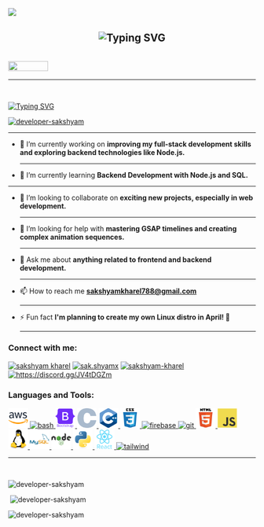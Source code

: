 <img src="file:///home/sakshyam/Downloads/git-wrapped-developer-sakshyam.png">


<h2 align="center">
  <img src="https://readme-typing-svg.herokuapp.com?font=poppins+Code&pause=1000&color=32CD32&center=true&vCenter=true&width=435&lines=Welcome+to+my+profile" alt="Typing SVG" />
</h2>

<br>
<img width="40%" height="20%" src="https://media.giphy.com/media/0lGd2OXXHe4tFhb7Wh/giphy.gif?cid=ecf05e47anjtqi0hs72m7xglsy8wg7ri7vk0l0e8m8kdzc88&ep=v1_gifs_search&rid=giphy.gif&ct=g">
<hr>
<br>

[![Typing SVG](https://readme-typing-svg.demolab.com?font=poppins&weight=500&duration=4999&pause=1003&color=24F71A&background=000000DC&center=true&width=435&lines=Hello+World%2C+Iam+Sakshyam+Kharel;A+passionate+frontend+developer)](https://git.io/typing-svg)
<br>




<p align="left"> <a href="https://github.com/ryo-ma/github-profile-trophy"><img src="https://github-profile-trophy.vercel.app/?username=developer-sakshyam" alt="developer-sakshyam" /></a> </p>
<hr>

- 🔭 I’m currently working on **improving my full-stack development skills and exploring backend technologies like Node.js.**
  <hr>

- 🌱 I’m currently learning **Backend Development with Node.js and SQL.**
 <hr>

- 👯 I’m looking to collaborate on **exciting new projects, especially in web development.**
  <hr>

- 🤝 I’m looking for help with **mastering GSAP timelines and creating complex animation sequences.**
  <hr>

- 💬 Ask me about **anything related to frontend and backend development.**
  <hr>

- 📫 How to reach me **sakshyamkharel788@gmail.com**
  <hr>

- ⚡ Fun fact **I'm planning to create my own Linux distro in April! 🚀**
  <hr>

<h3 align="left">Connect with me:</h3>

<p align="left">
<a href="https://linkedin.com/in/sakshyam kharel" target="blank"><img align="center" src="https://raw.githubusercontent.com/rahuldkjain/github-profile-readme-generator/master/src/images/icons/Social/linked-in-alt.svg" alt="sakshyam kharel" height="30" width="40" /></a>
<a href="https://instagram.com/sak.shyamx" target="blank"><img align="center" src="https://raw.githubusercontent.com/rahuldkjain/github-profile-readme-generator/master/src/images/icons/Social/instagram.svg" alt="sak.shyamx" height="30" width="40" /></a>
<a href="https://www.leetcode.com/sakshyam-kharel" target="blank"><img align="center" src="https://raw.githubusercontent.com/rahuldkjain/github-profile-readme-generator/master/src/images/icons/Social/leet-code.svg" alt="sakshyam-kharel" height="30" width="40" /></a>
<a href="https://discord.gg/https://discord.gg/JV4tDGZm" target="blank"><img align="center" src="https://raw.githubusercontent.com/rahuldkjain/github-profile-readme-generator/master/src/images/icons/Social/discord.svg" alt="https://discord.gg/JV4tDGZm" height="30" width="40" /></a>
</p>

<h3 align="left">Languages and Tools:</h3>
<p align="left"> <a href="https://aws.amazon.com" target="_blank" rel="noreferrer"> <img src="https://raw.githubusercontent.com/devicons/devicon/master/icons/amazonwebservices/amazonwebservices-original-wordmark.svg" alt="aws" width="40" height="40"/> </a> <a href="https://www.gnu.org/software/bash/" target="_blank" rel="noreferrer"> <img src="https://www.vectorlogo.zone/logos/gnu_bash/gnu_bash-icon.svg" alt="bash" width="40" height="40"/> </a> <a href="https://getbootstrap.com" target="_blank" rel="noreferrer"> <img src="https://raw.githubusercontent.com/devicons/devicon/master/icons/bootstrap/bootstrap-plain-wordmark.svg" alt="bootstrap" width="40" height="40"/> </a> <a href="https://www.cprogramming.com/" target="_blank" rel="noreferrer"> <img src="https://raw.githubusercontent.com/devicons/devicon/master/icons/c/c-original.svg" alt="c" width="40" height="40"/> </a> <a href="https://www.w3schools.com/cpp/" target="_blank" rel="noreferrer"> <img src="https://raw.githubusercontent.com/devicons/devicon/master/icons/cplusplus/cplusplus-original.svg" alt="cplusplus" width="40" height="40"/> </a> <a href="https://www.w3schools.com/css/" target="_blank" rel="noreferrer"> <img src="https://raw.githubusercontent.com/devicons/devicon/master/icons/css3/css3-original-wordmark.svg" alt="css3" width="40" height="40"/> </a> <a href="https://firebase.google.com/" target="_blank" rel="noreferrer"> <img src="https://www.vectorlogo.zone/logos/firebase/firebase-icon.svg" alt="firebase" width="40" height="40"/> </a> <a href="https://git-scm.com/" target="_blank" rel="noreferrer"> <img src="https://www.vectorlogo.zone/logos/git-scm/git-scm-icon.svg" alt="git" width="40" height="40"/> </a> <a href="https://www.w3.org/html/" target="_blank" rel="noreferrer"> <img src="https://raw.githubusercontent.com/devicons/devicon/master/icons/html5/html5-original-wordmark.svg" alt="html5" width="40" height="40"/> </a> <a href="https://developer.mozilla.org/en-US/docs/Web/JavaScript" target="_blank" rel="noreferrer"> <img src="https://raw.githubusercontent.com/devicons/devicon/master/icons/javascript/javascript-original.svg" alt="javascript" width="40" height="40"/> </a> <a href="https://www.linux.org/" target="_blank" rel="noreferrer"> <img src="https://raw.githubusercontent.com/devicons/devicon/master/icons/linux/linux-original.svg" alt="linux" width="40" height="40"/> </a> <a href="https://www.mysql.com/" target="_blank" rel="noreferrer"> <img src="https://raw.githubusercontent.com/devicons/devicon/master/icons/mysql/mysql-original-wordmark.svg" alt="mysql" width="40" height="40"/> </a> <a href="https://nodejs.org" target="_blank" rel="noreferrer"> <img src="https://raw.githubusercontent.com/devicons/devicon/master/icons/nodejs/nodejs-original-wordmark.svg" alt="nodejs" width="40" height="40"/> </a> <a href="https://www.python.org" target="_blank" rel="noreferrer"> <img src="https://raw.githubusercontent.com/devicons/devicon/master/icons/python/python-original.svg" alt="python" width="40" height="40"/> </a> <a href="https://reactjs.org/" target="_blank" rel="noreferrer"> <img src="https://raw.githubusercontent.com/devicons/devicon/master/icons/react/react-original-wordmark.svg" alt="react" width="40" height="40"/> </a> <a href="https://tailwindcss.com/" target="_blank" rel="noreferrer"> <img src="https://www.vectorlogo.zone/logos/tailwindcss/tailwindcss-icon.svg" alt="tailwind" width="40" height="40"/> </a> </p>
<hr> <br>

<p><img src="https://github-readme-stats.vercel.app/api/top-langs?username=developer-sakshyam&show_icons=true&locale=en&layout=compact" alt="developer-sakshyam" /></p>

<p>&nbsp;<img src="https://github-readme-stats.vercel.app/api?username=developer-sakshyam&show_icons=true&locale=en" alt="developer-sakshyam" /></p>

<p><img src="https://github-readme-streak-stats.herokuapp.com/?user=developer-sakshyam&" alt="developer-sakshyam" /></p>
